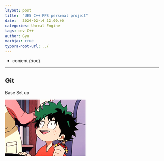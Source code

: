 ```yaml
---
layout: post
title:  "UE5 C++ FPS personal project"
date:   2024-02-14 22:00:00
categories: Unreal Engine
tags: dev C++
author: Gyu
mathjax: true
typora-root-url: ../
---
```


* content
{:toc}

---
## Git

Base Set up

<img src="/assets/images/1994-10-17-post-setup/aniyuki-my-hero-academia-34.gif" alt="aniyuki-my-hero-academia-34" style="zoom:33%;" />
